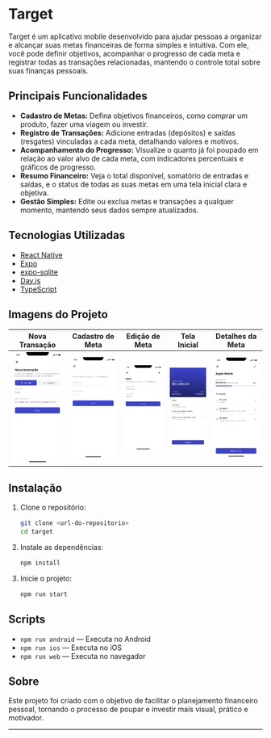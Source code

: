 # Target

Target é um aplicativo mobile desenvolvido para ajudar pessoas a organizar e alcançar suas metas financeiras de forma simples e intuitiva. Com ele, você pode definir objetivos, acompanhar o progresso de cada meta e registrar todas as transações relacionadas, mantendo o controle total sobre suas finanças pessoais.

## Principais Funcionalidades

- **Cadastro de Metas:** Defina objetivos financeiros, como comprar um produto, fazer uma viagem ou investir.
- **Registro de Transações:** Adicione entradas (depósitos) e saídas (resgates) vinculadas a cada meta, detalhando valores e motivos.
- **Acompanhamento do Progresso:** Visualize o quanto já foi poupado em relação ao valor alvo de cada meta, com indicadores percentuais e gráficos de progresso.
- **Resumo Financeiro:** Veja o total disponível, somatório de entradas e saídas, e o status de todas as suas metas em uma tela inicial clara e objetiva.
- **Gestão Simples:** Edite ou exclua metas e transações a qualquer momento, mantendo seus dados sempre atualizados.

## Tecnologias Utilizadas

- [React Native](https://reactnative.dev/)
- [Expo](https://expo.dev/)
- [expo-sqlite](https://docs.expo.dev/versions/latest/sdk/sqlite/)
- [Day.js](https://day.js.org/)
- [TypeScript](https://www.typescriptlang.org/)

## Imagens do Projeto

| Nova Transação | Cadastro de Meta | Edição de Meta | Tela Inicial | Detalhes da Meta |
|:--------------:|:----------------:|:--------------:|:------------:|:----------------:|
| ![Nova transação](./docs/screenshots/nova-transacao.png) | ![Cadastro de meta](./docs/screenshots/cadastro-meta.png) | ![Edição de meta](./docs/screenshots/edicao-meta.png) | ![Tela inicial](./docs/screenshots/tela-inicial.png) | ![Detalhes da meta](./docs/screenshots/detalhes-meta.png) |

## Instalação

1. Clone o repositório:
   ```sh
   git clone <url-do-repositorio>
   cd target
   ```

2. Instale as dependências:
   ```sh
   npm install
   ```

3. Inicie o projeto:
   ```sh
   npm run start
   ```

## Scripts

- `npm run android` — Executa no Android
- `npm run ios` — Executa no iOS
- `npm run web` — Executa no navegador

## Sobre

Este projeto foi criado com o objetivo de facilitar o planejamento financeiro pessoal, tornando o processo de poupar e investir mais visual, prático e motivador.

---
